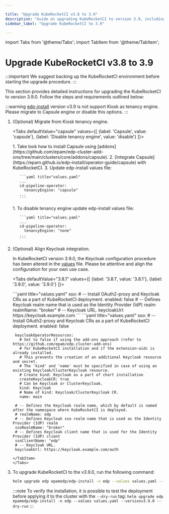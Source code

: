 ```yaml
---

title: "Upgrade KubeRocketCI v3.8 to 3.9"
description: "Guide on upgrading KubeRocketCI to version 3.9, including steps for updating Custom Resource Definitions and performing the upgrade procedure."
sidebar_label: "Upgrade KubeRocketCI to 3.9"

---
```

<!-- markdownlint-disable MD025 -->

import Tabs from '@theme/Tabs';
import TabItem from '@theme/TabItem';

# Upgrade KubeRocketCI v3.8 to 3.9

<head>
  <link rel="canonical" href="https://docs.kuberocketci.io/docs/operator-guide/upgrade/upgrade-edp-3.9" />
</head>

:::important
  We suggest backing up the KubeRocketCI environment before starting the upgrade procedure.
:::

This section provides detailed instructions for upgrading the KubeRocketCI to version 3.9.0. Follow the steps and requirements outlined below:

:::warning
  [edp-install](https://github.com/epam/edp-install/tree/v3.9.0) version v3.9 is not support Kiosk as tenancy engine. Please migrate to Capsule engine or disable this options.
:::

1. (Optional) Migrate from Kiosk tenancy engine.

    <Tabs
      defaultValue="capsule"
      values={[
        {label: 'Capsule', value: 'capsule'},
        {label: 'Disable tenancy engine', value: 'disable'}
      ]}>

      <TabItem value="capsule">
      1. Take look how to install Capsule using [addons](https://github.com/epam/edp-cluster-add-ons/tree/main/clusters/core/addons/capsule).
      2. [Integrate Capsule](https://epam.github.io/edp-install/operator-guide/capsule) with KubeRocketCI.
      3. Update edp-install values file:

          ```yaml title="values.yaml"
          ...
          cd-pipeline-operator:
            tenancyEngine: "capsule"
          ...
          ```
      </TabItem>

      <TabItem value="disable">
      1. To disable tenancy engine update edp-install values file:

          ```yaml title="values.yaml"
          ...
          cd-pipeline-operator:
            tenancyEngine: "none"
          ...
          ```
      </TabItem>
    </Tabs>

2. (Optional) Align Keycloak integration.

    In KubeRocketCI version 3.9.0, the Keycloak configuration procedure has been altered in the [values](https://github.com/epam/edp-install/blob/v3.9.0/deploy-templates/values.yaml#L461) file. Please be attentive and align the configuration for your own use case.

    <Tabs
      defaultValue="3.8.1"
      values={[
        {label: '3.8.1', value: '3.8.1'},
        {label: '3.9.0', value: '3.9.0'}
      ]}>

      <TabItem value="3.8.1">
      ```yaml title="values.yaml"
      sso:
        # -- Install OAuth2-proxy and Keycloak CRs as a part of KubeRocketCI deployment.
        enabled: false
        # -- Defines Keycloak realm name that is used as the Identity Provider (IdP) realm
        realmName: "broker"
        # -- Keycloak URL.
        keycloakUrl: https://keycloak.example.com
      ```
      </TabItem>

      <TabItem value="3.9.0">
      ```yaml title="values.yaml"
      sso:
        # -- Install OAuth2-proxy and Keycloak CRs as a part of KubeRocketCI deployment.
        enabled: false

        keycloakOperatorResources:
          # Set to false if using the add-ons approach (refer to https://github.com/epam/edp-cluster-add-ons)
          # for KubeRocketCI installation and if the extension-oidc is already installed.
          # This prevents the creation of an additional Keycloak resource and secret.
          # The 'kind' and 'name' must be specified in case of using an existing Keycloak/ClusterKeycloak resource.
          # Create kind: Keycloak as a part of chart installation
          createKeycloakCR: true
          # Can be Keycloak or ClusterKeycloak.
          kind: Keycloak
          # Name of kind: Keycloak/ClusterKeycloak CR.
          name: main

        # -- Defines the Keycloak realm name, which by default is named after the namespace where KubeRocketCI is deployed.
        # realmName: edp
        # -- Defines Keycloak sso realm name that is used as the Identity Provider (IdP) realm
        ssoRealmName: "broker"
        # -- Defines Keycloak client name that is used for the Identity Provider (IdP) client
        ssoClientName: "edp"
        # -- Keycloak URL.
        keycloakUrl: https://keycloak.example.com/auth
      ```
      </TabItem>
    </Tabs>

3. To upgrade KubeRocketCI to the v3.9.0, run the following command:

    ```bash
    helm upgrade edp epamedp/edp-install -n edp --values values.yaml --version=3.9.0
    ```

    :::note
      To verify the installation, it is possible to test the deployment before applying it to the cluster with the `--dry-run` tag:
      `helm upgrade edp epamedp/edp-install -n edp --values values.yaml --version=3.9.0 --dry-run`
    :::
